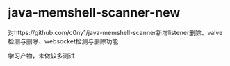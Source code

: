 # java-memshell-scanner-new
对https://github.com/c0ny1/java-memshell-scanner新增listener删除、valve检测与删除、websocket检测与删除功能

学习产物，未做较多测试
